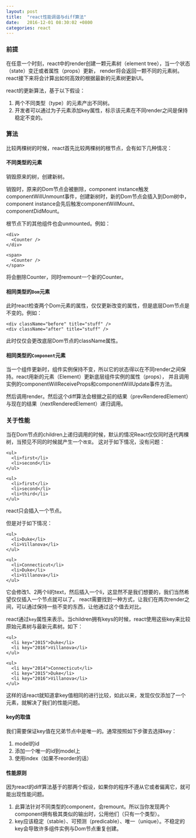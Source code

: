 ```yaml
---
layout: post
title:  "react性能调谐与diff算法"
date:   2016-12-01 08:30:02 +0800
categories: react
---
```

### 前提
在任意一个时刻，react中的render创建一颗元素树（element tree），当一个状态（state）变迁或者属性（props）更新，
render将会返回一颗不同的元素树。react接下来将会计算出如何高效的根据最新的元素树更新UI。

react的更新算法，基于以下假设：

1. 两个不同类型（type）的元素产出不同树。
2. 开发者可以通过为子元素添加key属性，标示该元素在不同render之间是保持稳定不变的。


### 算法
比较两棵树的时候，react首先比较两棵树的根节点，会有如下几种情况：

#### 不同类型的元素
销毁原来的树，创建新树。

销毁时，原来的Dom节点会被删除，component instance触发componentWillUnmount事件，创建新树时，新的Dom节点会插入到Dom树中，
component instance会先后触发componentWillMount、componentDidMount。

根节点下的其他组件也会unmounted。例如：

```
<div>
  <Counter />
</div>

<span>
  <Counter />
</span>
```
将会删除Counter，同时remount一个新的Counter。

#### 相同类型的`Dom`元素
此时react检查两个Dom元素的属性，仅仅更新改变的属性，但是底层Dom节点是不变的。例如：

```
<div className="before" title="stuff" />
<div className="after" title="stuff" />
```
此时仅仅会更改底层Dom节点的className属性。

#### 相同类型的`Component`元素
当一个组件更新时，组件实例保持不变，所以它的状态得以在不同render之间保持。react用新的元素（Element）更新底层组件实例的属性（props），
并且调用实例的componentWillReceiveProps和componentWillUpdate事件方法。

然后调用render。然后这个diff算法会根据之前的结果（prevRenderedElement）与现在的结果（nextRenderedElement）递归调用。

### 关于性能
当在Dom节点的children上递归调用的时候，默认的情况React仅仅同时迭代两棵树，当预见不同的时候就产生一个`改变`。
这对于如下情况，没有问题：

```
<ul>
  <li>first</li>
  <li>second</li>
</ul>

<ul>
  <li>first</li>
  <li>second</li>
  <li>third</li>
</ul>
```
react只会插入一个节点。

但是对于如下情况：

```
<ul>
  <li>Duke</li>
  <li>Villanova</li>
</ul>

<ul>
  <li>Connecticut</li>
  <li>Duke</li>
  <li>Villanova</li>
</ul>
```
它会修改1、2两个li的text，然后插入一个li，这显然不是我们想要的，我们当然希望仅仅插入一个节点就可以了。
react需要找到一种方式，让我们在两次render之间，可以通过保持一些不变的东西，让他通过这个值去对比。

react通过`key`属性来表示。当children拥有keys的时候，react使用这些key来比较原始元素树与最新元素树。如下：

```
<ul>
  <li key="2015">Duke</li>
  <li key="2016">Villanova</li>
</ul>

<ul>
  <li key="2014">Connecticut</li>
  <li key="2015">Duke</li>
  <li key="2016">Villanova</li>
</ul>
```
这样的话react就知道拿key值相同的进行比较，如此以来，发现仅仅添加了一个元素，就解决了我们的性能问题。

#### key的取值
我们需要保证key值在兄弟节点中是唯一的。通常按照如下步骤去选择key：

1. model的id
2. 添加一个唯一的id到model上
3. 使用index（如果不reorder的话）

#### 性能原则
因为react的diff算法基于的那两个假设，如果你的程序不遵从它或者偏离它，就可能出现性能问题。

1. 此算法针对不同类型的component，会remount。所以当你发现两个component拥有极其类似的输出时，公用他们（只有一个类型）。
2. key应该稳定（stable）、可预测（predicable）、唯一（unique）。不稳定的key会导致许多组件实例与Dom节点重复创建。